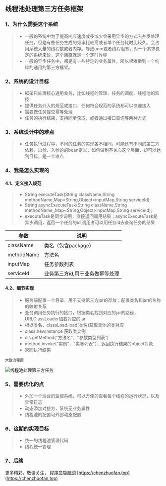 ## 线程池处理第三方任务框架

### 1、为什么需要这个系统

> + 一般的系统中为了提高响应速度或多或少会采用异步的方式去并发处理任务，但是有些任务生成的频率比较高或者单个任务耗时比较久。会占用系统大量的线程数或者内存。导致oom或者线程阻塞，对一个追求稳定的系统来说，这个简直就是一个定时炸弹
> + 一般的异步任务中，都是有一些特定的业务属性，所以很难做到一个纯粹的通用的第三方框架。



### 2、系统的设计目标

> + 框架只处理核心通用业务，比如线程的管理、任务的调度、线程池的监控
> + 提供任务介入的规范或接口，任何符合规范的系统都可以快速接入
> + 需要做任务提交幂等处理
> + 任务的执行结果，支持同步获取，或者通过接口查询等两种方式



### 3、系统设计中的难点

> + 任务执行过程中，不同的任务的实现各不相同，可能还有不同的第三方依赖，出参、入参的的bean定义，如何做到不关心这个层面，却可以达到目标，是一个难点

### 4、我是怎么实现的

#### 4.1、定义接入规范

> + String  executeTask(String className,String methodName,Map<String,Object>inputMap,String serviceId);
> + String asyncExecuteTask(String className,String methodName,,Map<String,Object>inputMap,String serviceId);
> + executeTask是同步调用，直接返回调用结果；asyncExecuteTask是异步调用，返回一个任务的id,调用者可以用任务id去查询任务的结果

| 参数       | 说明                            |
| ---------- | ------------------------------- |
| className  | 类名（包含package）             |
| methodName | 方法名                          |
| inputMap   | 任务参数列表                    |
| serviceId  | 业务第三方id,用于业务做幂等处理 |

#### 4.2、细节实现

> + 服务端配置一个目录，用于支持第三方jar的存放；配置类名和jar的名称的映射关系
> + 业务调用任务执行的接口，根据类名找到对应的jar的路径，URLClassLoader加载对应的jar
> + 根据类名，classLoad.load(类名)获取具体的类对应
> + class.newInstance 获取类实例
> + cls.getMethod("方法名"，“参数类型列表”)
> + method.invoke(“实例”，"实参列表"），返回执行结果的object对象
> + 返回执行结果



``大致流程图``

![线程池处理第三方任务](https://ae01.alicdn.com/kf/HTB1mcusXUz1gK0jSZLe7629kVXax.png)



### 5、需要优化的点

> + 外加一个后台的监控系统，可以方便的查看每个线程的运行状况，以及异常日志
> + 动态添加对接方，系统无业务属性
> + 线程池的配置可外部动态配置



### 6、这期的实现目标

>+ 统一的线程池管理代码
>+ 线程统一管理
>
>



### 7、后续

更多精彩，敬请关注， [ 程序员导航网](https://chenzhuofan.top)  [https://chenzhuofan.top](https://chenzhuofan.top)